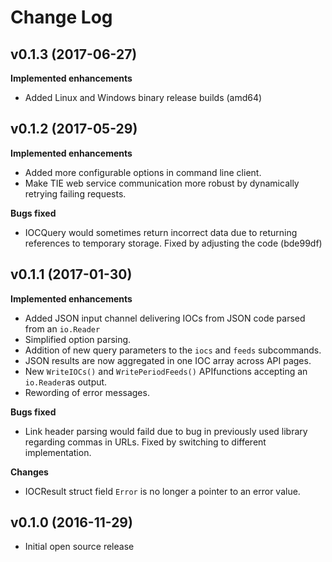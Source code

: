 # Change Log

## v0.1.3 (2017-06-27)

**Implemented enhancements**

- Added Linux and Windows binary release builds (amd64)

## v0.1.2 (2017-05-29)

**Implemented enhancements**

- Added more configurable options in command line client.
- Make TIE web service communication more robust by dynamically retrying failing requests.

**Bugs fixed**

- IOCQuery would sometimes return incorrect data due to returning references to temporary storage. Fixed by adjusting the code (bde99df)

## v0.1.1 (2017-01-30)

**Implemented enhancements**

- Added JSON input channel delivering IOCs from JSON code parsed from an `io.Reader`
- Simplified option parsing.
- Addition of new query parameters to the `iocs` and `feeds` subcommands.
- JSON results are now aggregated in one IOC array across API pages.
- New `WriteIOCs()` and `WritePeriodFeeds()` APIfunctions accepting an `io.Reader`as output.
- Rewording of error messages.

**Bugs fixed**

- Link header parsing would faild due to bug in previously used library regarding commas in URLs. Fixed by switching to different implementation.

**Changes**

- IOCResult struct field `Error` is no longer a pointer to an error value.

## v0.1.0 (2016-11-29)

- Initial open source release
